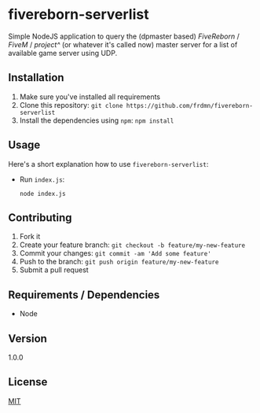 # fivereborn-serverlist

Simple NodeJS application to query the (dpmaster based) *FiveReborn* / *FiveM* / *project^* (or whatever it's called now) master server for a list of available game server using UDP.

## Installation	

1. Make sure you've installed all requirements
2. Clone this repository:
  `git clone https://github.com/frdmn/fivereborn-serverlist`
3. Install the dependencies using `npm`:
  `npm install`

## Usage

Here's a short explanation how to use `fivereborn-serverlist`:

* Run `index.js`:

    ```
    node index.js
    ```

## Contributing

1. Fork it
2. Create your feature branch: `git checkout -b feature/my-new-feature`
3. Commit your changes: `git commit -am 'Add some feature'`
4. Push to the branch: `git push origin feature/my-new-feature`
5. Submit a pull request

## Requirements / Dependencies

* Node

## Version

1.0.0

## License

[MIT](LICENSE)
